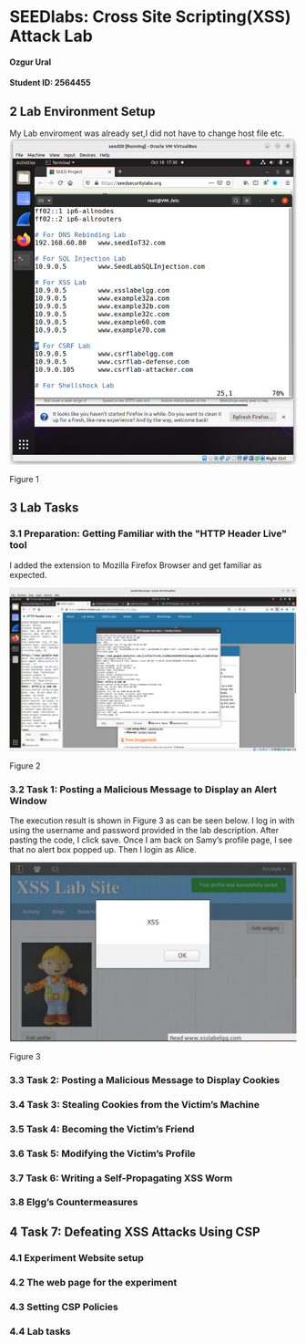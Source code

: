 
# SEEDlabs: Cross Site Scripting(XSS) Attack Lab

#### Ozgur Ural
#### Student ID: 2564455

## 2 Lab Environment Setup 
My Lab enviroment was already set,I did not have to change host file etc. 
![1](./lab4-screenshots/1.png)

Figure 1 

## 3 Lab Tasks

### 3.1 Preparation: Getting Familiar with the "HTTP Header Live" tool

I added the extension to Mozilla Firefox Browser and get familiar as expected.

![2](./lab4-screenshots/2.png)

Figure 2

### 3.2 Task 1: Posting a Malicious Message to Display an Alert Window
The execution result is shown in Figure 3 as can be seen below.  I log in with using the username and password provided in the lab description. After pasting the code, I click save. Once I am back on Samy’s profile page, I see that no alert box popped up. Then I login as Alice.


![3](./lab4-screenshots/3.png)

Figure 3

### 3.3 Task 2: Posting a Malicious Message to Display Cookies

### 3.4 Task 3: Stealing Cookies from the Victim’s Machine

### 3.5 Task 4: Becoming the Victim’s Friend

### 3.6 Task 5: Modifying the Victim’s Profile

### 3.7 Task 6: Writing a Self-Propagating XSS Worm

### 3.8 Elgg’s Countermeasures

## 4 Task 7: Defeating XSS Attacks Using CSP

### 4.1 Experiment Website setup

### 4.2 The web page for the experiment

### 4.3 Setting CSP Policies

### 4.4 Lab tasks
